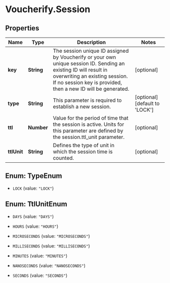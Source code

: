 # Voucherify.Session

## Properties

Name | Type | Description | Notes
------------ | ------------- | ------------- | -------------
**key** | **String** | The session unique ID assigned by Voucherify or your own unique session ID. Sending an existing ID will result in overwriting an existing session. If no session key is provided, then a new ID will be generated. | [optional] 
**type** | **String** | This parameter is required to establish a new session. | [optional] [default to &#39;LOCK&#39;]
**ttl** | **Number** | Value for the period of time that the session is active. Units for this parameter are defined by the session.ttl_unit parameter. | [optional] 
**ttlUnit** | **String** | Defines the type of unit in which the session time is counted. | [optional] 



## Enum: TypeEnum


* `LOCK` (value: `"LOCK"`)





## Enum: TtlUnitEnum


* `DAYS` (value: `"DAYS"`)

* `HOURS` (value: `"HOURS"`)

* `MICROSECONDS` (value: `"MICROSECONDS"`)

* `MILLISECONDS` (value: `"MILLISECONDS"`)

* `MINUTES` (value: `"MINUTES"`)

* `NANOSECONDS` (value: `"NANOSECONDS"`)

* `SECONDS` (value: `"SECONDS"`)




